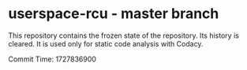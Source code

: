 # userspace-rcu - master branch

This repository contains the frozen state of the repository.
Its history is cleared. It is used only for static code
analysis with Codacy.

Commit Time: 1727836900